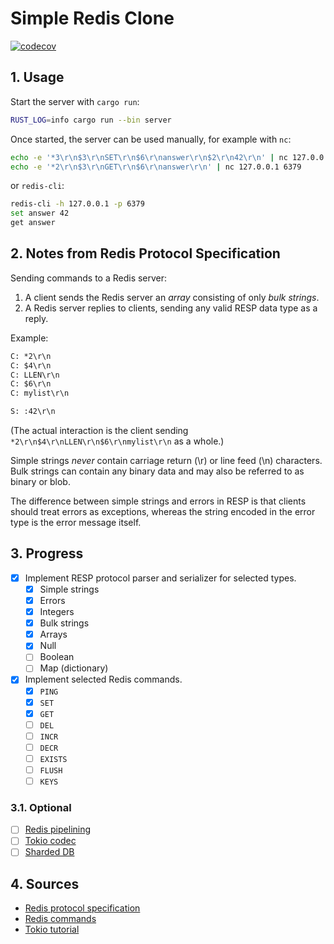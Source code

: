 # Simple Redis Clone

[![codecov](https://codecov.io/github/matejfric/redis-clone/graph/badge.svg?token=5MVXON09TG)](https://codecov.io/github/matejfric/redis-clone)

## 1. Usage

Start the server with `cargo run`:

```sh
RUST_LOG=info cargo run --bin server
```

Once started, the server can be used manually, for example with `nc`:

```sh
echo -e '*3\r\n$3\r\nSET\r\n$6\r\nanswer\r\n$2\r\n42\r\n' | nc 127.0.0.1 6379
echo -e '*2\r\n$3\r\nGET\r\n$6\r\nanswer\r\n' | nc 127.0.0.1 6379
```

or `redis-cli`:

```sh
redis-cli -h 127.0.0.1 -p 6379
set answer 42
get answer
```

## 2. Notes from Redis Protocol Specification

Sending commands to a Redis server:

1. A client sends the Redis server an *array* consisting of only *bulk strings*.
2. A Redis server replies to clients, sending any valid RESP data type as a reply.

Example:

```txt
C: *2\r\n
C: $4\r\n
C: LLEN\r\n
C: $6\r\n
C: mylist\r\n

S: :42\r\n
```

(The actual interaction is the client sending `*2\r\n$4\r\nLLEN\r\n$6\r\nmylist\r\n` as a whole.)

Simple strings *never* contain carriage return (\r) or line feed (\n) characters. Bulk strings can contain any binary data and may also be referred to as binary or blob.

The difference between simple strings and errors in RESP is that clients should treat errors as exceptions, whereas the string encoded in the error type is the error message itself.

## 3. Progress

- [x] Implement RESP protocol parser and serializer for selected types.
  - [x] Simple strings
  - [x] Errors
  - [x] Integers
  - [x] Bulk strings
  - [x] Arrays
  - [x] Null
  - [ ] Boolean
  - [ ] Map (dictionary)

- [x] Implement selected Redis commands.
  - [x] `PING`
  - [x] `SET`
  - [x] `GET`
  - [ ] `DEL`
  - [ ] `INCR`
  - [ ] `DECR`
  - [ ] `EXISTS`
  - [ ] `FLUSH`
  - [ ] `KEYS`

### 3.1. Optional

- [ ] [Redis pipelining](https://redis.io/docs/latest/develop/use/pipelining/)
- [ ] [Tokio codec](https://docs.rs/tokio-util/latest/tokio_util/codec/index.html)
- [ ] [Sharded DB](https://tokio.rs/tokio/tutorial/shared-state#mutex-sharding)

## 4. Sources

- [Redis protocol specification](https://redis.io/docs/latest/develop/reference/protocol-spec/)
- [Redis commands](https://redis.io/docs/latest/commands/)
- [Tokio tutorial](https://tokio.rs/tokio/tutorial)

